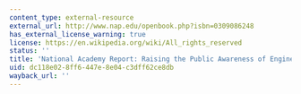 ```yaml
---
content_type: external-resource
external_url: http://www.nap.edu/openbook.php?isbn=0309086248
has_external_license_warning: true
license: https://en.wikipedia.org/wiki/All_rights_reserved
status: ''
title: 'National Academy Report: Raising the Public Awareness of Engineering'
uid: dc118e02-8ff6-447e-8e04-c3dff62ce8db
wayback_url: ''
---
```

